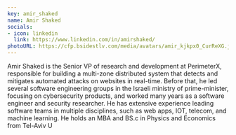 ```yaml
---
key: amir_shaked
name: Amir Shaked
socials:
- icon: linkedin
  link: https://www.linkedin.com/in/amirshaked/
photoURL: https://cfp.bsidestlv.com/media/avatars/amir_kjkpx0_CurReXG.jpg
---
```


Amir Shaked is the Senior VP of research and development at PerimeterX, responsible for building a multi-zone distributed system that detects and mitigates automated attacks on websites in real-time. Before that, he led several software engineering groups in the Israeli ministry of prime-minister, focusing on cybersecurity products, and worked many years as a software engineer and security researcher. He has extensive experience leading software teams in multiple disciplines, such as web apps, IOT, telecom, and machine learning. He holds an MBA and BS.c in Physics and Economics from Tel-Aviv U
